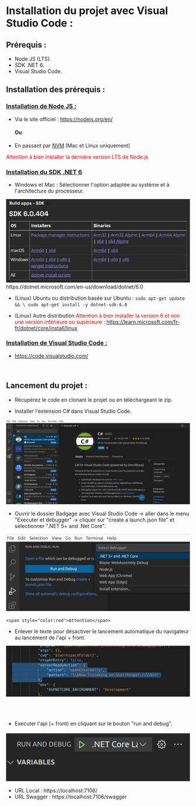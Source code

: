 Installation du projet avec Visual Studio Code :
=============

## Prérequis :
- Node JS (LTS).
- SDK .NET 6.
- Visual Studio Code.

## Installation des prérequis :

### <ins>Installation de Node JS :</ins>
- Via le site officiel : https://nodejs.org/en/ 
    #### Ou
- En passant par [NVM](https://github.com/nvm-sh/nvm) (Mac et Linux uniquement)

<span style="color:red"> Attention à bien installer la dernière version LTS de Node.js </span>

### <ins>Installation du SDK .NET 6</ins>

- Windows et Mac : Sélectionner l'option adaptée au système et à l'architecture du processeur.
<img src="https://raw.githubusercontent.com/huhulacolle/Badgage/Master/Docs/img/dotnet%20download.png">
https://dotnet.microsoft.com/en-us/download/dotnet/6.0

- (Linux) Ubuntu ou distribution basée sur Ubuntu : ```sudo apt-get update && \ sudo apt-get install -y dotnet-sdk-6.0```

- (Linux) Autre distribution <span style="color:red">Attention à bien installer la version 6 et non une version inférieure ou supérieure </span> : https://learn.microsoft.com/fr-fr/dotnet/core/install/linux

### <ins>Installation de Visual Studio Code :</ins>
- https://code.visualstudio.com/
<br>

## Lancement du projet :
- Récupérez le code en clonant le projet ou en téléchargeant le zip. <br>

- Installer l'extension C# dans Visual Studio Code.
<img src="https://raw.githubusercontent.com/huhulacolle/Badgage/Master/Docs/img/extension%20c%23.png">

- Ouvrir le dossier Badgage avec Visual Studio Code -> aller dans le menu "Executer et debugger" -> cliquer sur "create a launch.json file" et sélectionner ".NET 5+ and .Net Core".
<img src="https://raw.githubusercontent.com/huhulacolle/Badgage/Master/Docs/img/create%20launch.json.png">

    <span style="color:red">Attention</span>
- Enlever le texte pour désactiver le lancement automatique du navigateur au lancement de l'api + front.
<img src="https://raw.githubusercontent.com/huhulacolle/Badgage/Master/Docs/img/ne%20pas%20ouvrir%20le%20navigateur.png">

<br><br>
- Executer l'api (+ front) en cliquant sur le bouton "run and debug".
<img src="https://raw.githubusercontent.com/huhulacolle/Badgage/Master/Docs/img/run.png">


- URL Local : https://localhost:7106/
- URL Swagger : https://localhost:7106/swagger